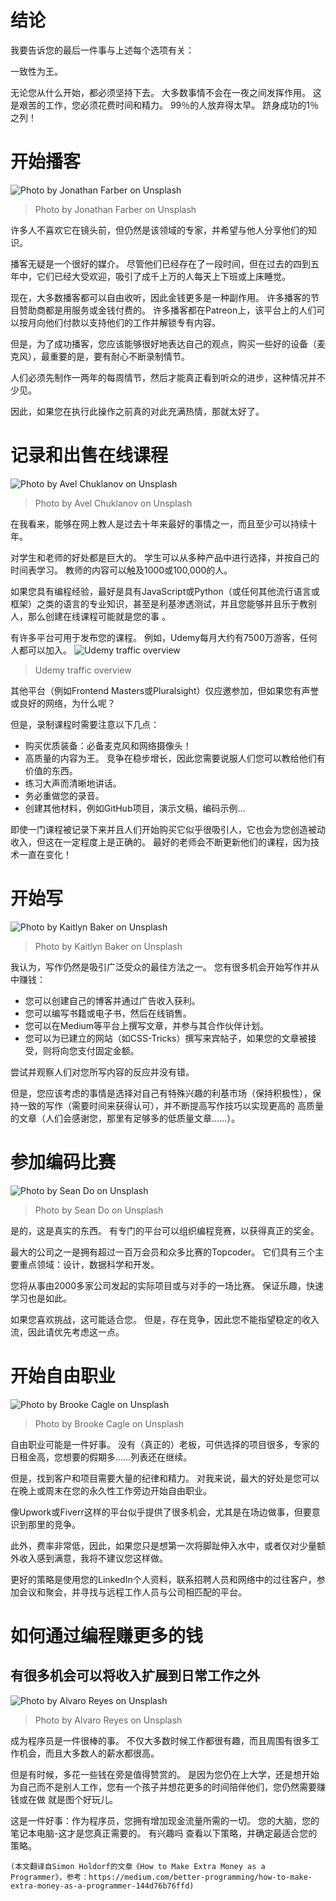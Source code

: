# 结论

我要告诉您的最后一件事与上述每个选项有关：

一致性为王。

无论您从什么开始，都必须坚持下去。 大多数事情不会在一夜之间发挥作用。 这是艰苦的工作，您必须花费时间和精力。 99％的人放弃得太早。 跻身成功的1％之列！
# 开始播客
![Photo by Jonathan Farber on Unsplash](0!d0Opd4tyhgcSrqEa)
> Photo by Jonathan Farber on Unsplash


许多人不喜欢它在镜头前，但仍然是该领域的专家，并希望与他人分享他们的知识。

播客无疑是一个很好的媒介。 尽管他们已经存在了一段时间，但在过去的四到五年中，它们已经大受欢迎，吸引了成千上万的人每天上下班或上床睡觉。

现在，大多数播客都可以自由收听，因此金钱更多是一种副作用。 许多播客的节目赞助商都是用服务或金钱付费的。 许多播客都在Patreon上，该平台上的人们可以按月向他们付款以支持他们的工作并解锁专有内容。

但是，为了成功播客，您应该能够很好地表达自己的观点，购买一些好的设备（麦克风），最重要的是，要有耐心不断录制情节。

人们必须先制作一两年的每周情节，然后才能真正看到听众的进步，这种情况并不少见。

因此，如果您在执行此操作之前真的对此充满热情，那就太好了。
# 记录和出售在线课程
![Photo by Avel Chuklanov on Unsplash](0!tz5GRryq5StZfrkW)
> Photo by Avel Chuklanov on Unsplash


在我看来，能够在网上教人是过去十年来最好的事情之一，而且至少可以持续十年。

对学生和老师的好处都是巨大的。 学生可以从多种产品中进行选择，并按自己的时间表学习。 教师的内容可以触及1000或100,000的人。

如果您具有编程经验，最好是具有JavaScript或Python（或任何其他流行语言或框架）之类的语言的专业知识，甚至是利基渗透测试，并且您能够并且乐于教别人，那么创建在线课程可能就是您的事 。

有许多平台可用于发布您的课程。 例如，Udemy每月大约有7500万游客，任何人都可以加入。
![Udemy traffic overview](1!Nm92iQEjC_92aTq4CWFX4Q.png)
> Udemy traffic overview


其他平台（例如Frontend Masters或Pluralsight）仅应邀参加，但如果您有声誉或良好的网络，为什么呢？

但是，录制课程时需要注意以下几点：
+ 购买优质装备：必备麦克风和网络摄像头！
+ 高质量的内容为王。 竞争在稳步增长，因此您需要说服人们您可以教给他们有价值的东西。
+ 练习大声而清晰地讲话。
+ 务必重做您的录音。
+ 创建其他材料，例如GitHub项目，演示文稿，编码示例…

即使一门课程被记录下来并且人们开始购买它似乎很吸引人，它也会为您创造被动收入，但这在一定程度上是正确的。 最好的老师会不断更新他们的课程，因为技术一直在变化！
# 开始写
![Photo by Kaitlyn Baker on Unsplash](0!E7Q3iyjc58358OsX)
> Photo by Kaitlyn Baker on Unsplash


我认为，写作仍然是吸引广泛受众的最佳方法之一。 您有很多机会开始写作并从中赚钱：
+ 您可以创建自己的博客并通过广告收入获利。
+ 您可以编写书籍或电子书，然后在线销售。
+ 您可以在Medium等平台上撰写文章，并参与其合作伙伴计划。
+ 您可以为已建立的网站（如CSS-Tricks）撰写来宾帖子，如果您的文章被接受，则将向您支付固定金额。

尝试并观察人们对您所写内容的反应并没有错。

但是，您应该考虑的事情是选择对自己有特殊兴趣的利基市场（保持积极性），保持一致的写作（需要时间来获得认可），并不断提高写作技巧以实现更高的 高质量的文章（人们会感谢您，那里有足够多的低质量文章……）。
# 参加编码比赛
![Photo by Sean Do on Unsplash](0!WZvXEWfZWA7ZYIgN)
> Photo by Sean Do on Unsplash


是的，这是真实的东西。 有专门的平台可以组织编程竞赛，以获得真正的奖金。

最大的公司之一是拥有超过一百万会员和众多比赛的Topcoder。 它们具有三个主要重点领域：设计，数据科学和开发。

您将从事由2000多家公司发起的实际项目或与对手的一场比赛。 保证乐趣，快速学习也是如此。

如果您喜欢挑战，这可能适合您。 但是，存在竞争，因此您不能指望稳定的收入流，因此请优先考虑这一点。
# 开始自由职业
![Photo by Brooke Cagle on Unsplash](0!UeJUtDGUqA1FCpHV)
> Photo by Brooke Cagle on Unsplash


自由职业可能是一件好事。 没有（真正的）老板，可供选择的项目很多，专家的日租金高，您想要的假期多……列表还在继续。

但是，找到客户和项目需要大量的纪律和精力。 对我来说，最大的好处是您可以在晚上或周末在您的永久性工作旁边开始自由职业。

像Upwork或Fiverr这样的平台似乎提供了很多机会，尤其是在场边做事，但要意识到那里的竞争。

此外，费率非常低，因此，如果您只是想第一次将脚趾伸入水中，或者仅对少量额外收入感到满意，我将不建议您这样做。

更好的策略是使用您的LinkedIn个人资料，联系招聘人员和网络中的过往客户，参加会议和聚会，并寻找与远程工作人员与公司相匹配的平台。
# 如何通过编程赚更多的钱
## 有很多机会可以将收入扩展到日常工作之外
![Photo by Alvaro Reyes on Unsplash](1!OCToFArfcpAo4JjUBzwytA.jpeg)
> Photo by Alvaro Reyes on Unsplash


成为程序员是一件很棒的事。 不仅大多数时候工作都很有趣，而且周围有很多工作机会，而且大多数人的薪水都很高。

但是有时候，多花一些钱在旁是值得赞赏的。 是因为您仍在上大学，还是想开始为自己而不是别人工作，您有一个孩子并想花更多的时间陪伴他们，您仍然需要赚钱或在做 就是图个好玩儿。

这是一件好事：作为程序员，您拥有增加现金流量所需的一切。 您的大脑，您的笔记本电脑-这才是您真正需要的。 有兴趣吗 查看以下策略，并确定最适合您的策略。
```
(本文翻译自Simon Holdorf的文章《How to Make Extra Money as a Programmer》，参考：https://medium.com/better-programming/how-to-make-extra-money-as-a-programmer-144d76b76ffd)
```
